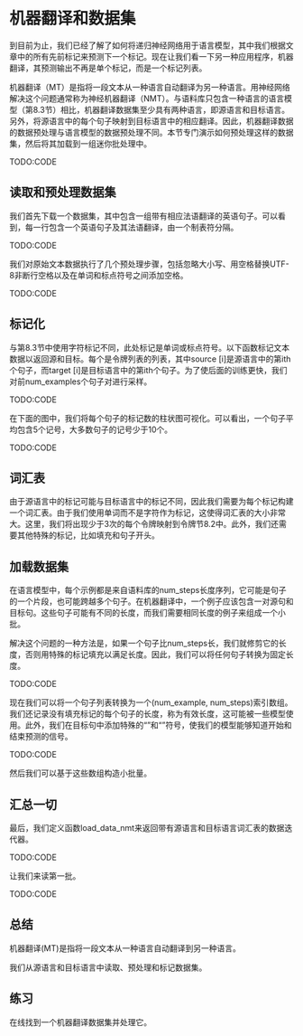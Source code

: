 

<!--
 * @version:
 * @Author:  StevenJokess https://github.com/StevenJokess
 * @Date: 2020-07-29 21:34:28
 * @LastEditors:  StevenJokess https://github.com/StevenJokess
 * @LastEditTime: 2020-07-29 21:41:14
 * @Description:Machine translation (MT)
 * @TODO::
 * @Reference:http://preview.d2l.ai/d2l-en/master/chapter_recurrent-modern/machine-translation-and-dataset.html
-->

# 机器翻译和数据集

到目前为止，我们已经了解了如何将递归神经网络用于语言模型，其中我们根据文章中的所有先前标记来预测下一个标记。现在让我们看一下另一种应用程序，机器翻译，其预测输出不再是单个标记，而是一个标记列表。

机器翻译（MT）是指将一段文本从一种语言自动翻译为另一种语言。用神经网络解决这个问题通常称为神经机器翻译（NMT）。与语料库只包含一种语言的语言模型（第8.3节）相比，机器翻译数据集至少具有两种语言，即源语言和目标语言。另外，将源语言中的每个句子映射到目标语言中的相应翻译。因此，机器翻译数据的数据预处理与语言模型的数据预处理不同。本节专门演示如何预处理这样的数据集，然后将其加载到一组迷你批处理中。

TODO:CODE

## 读取和预处理数据集

我们首先下载一个数据集，其中包含一组带有相应法语翻译的英语句子。可以看到，每一行包含一个英语句子及其法语翻译，由一个制表符分隔。

TODO:CODE

我们对原始文本数据执行了几个预处理步骤，包括忽略大小写、用空格替换UTF-8非断行空格以及在单词和标点符号之间添加空格。

TODO:CODE

## 标记化

与第8.3节中使用字符标记不同，此处标记是单词或标点符号。以下函数标记文本数据以返回源和目标。每个是令牌列表的列表，其中source [i]是源语言中的第ith个句子，而target [i]是目标语言中的第ith个句子。为了使后面的训练更快，我们对前num_examples个句子对进行采样。

TODO:CODE

在下面的图中，我们将每个句子的标记数的柱状图可视化。可以看出，一个句子平均包含5个记号，大多数句子的记号少于10个。

TODO:CODE

## 词汇表

由于源语言中的标记可能与目标语言中的标记不同，因此我们需要为每个标记构建一个词汇表。由于我们使用单词而不是字符作为标记，这使得词汇表的大小非常大。这里，我们将出现少于3次的每个令牌映射到<unk>令牌节8.2中。此外，我们还需要其他特殊的标记，比如填充和句子开头。

## 加载数据集

在语言模型中，每个示例都是来自语料库的num_steps长度序列，它可能是句子的一个片段，也可能跨越多个句子。在机器翻译中，一个例子应该包含一对源句和目标句。这些句子可能有不同的长度，而我们需要相同长度的例子来组成一个小批。

解决这个问题的一种方法是，如果一个句子比num_steps长，我们就修剪它的长度，否则用特殊的<pad>标记填充以满足长度。因此，我们可以将任何句子转换为固定长度。

TODO:CODE

现在我们可以将一个句子列表转换为一个(num_example, num_steps)索引数组。我们还记录没有填充标记的每个句子的长度，称为有效长度，这可能被一些模型使用。此外，我们在目标句中添加特殊的“<bos>”和“<eos>”符号，使我们的模型能够知道开始和结束预测的信号。

TODO:CODE

然后我们可以基于这些数组构造小批量。

## 汇总一切

最后，我们定义函数load_data_nmt来返回带有源语言和目标语言词汇表的数据迭代器。

TODO:CODE

让我们来读第一批。

TODO:CODE

## 总结

机器翻译(MT)是指将一段文本从一种语言自动翻译到另一种语言。

我们从源语言和目标语言中读取、预处理和标记数据集。

## 练习

在线找到一个机器翻译数据集并处理它。
